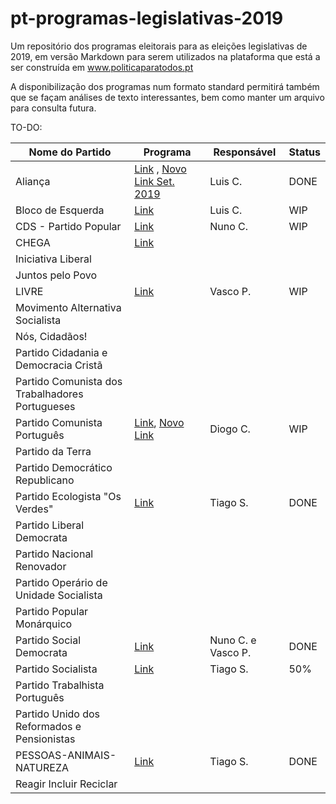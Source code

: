 # pt-programas-legislativas-2019

Um repositório dos programas eleitorais para as eleições legislativas de 2019, em versão Markdown para serem utilizados na plataforma que está a ser construída em www.politicaparatodos.pt

A disponibilização dos programas num formato standard permitirá também que se façam análises de texto interessantes, bem como manter um arquivo para consulta futura.

TO-DO:

| Nome do Partido| Programa | Responsável | Status |
|-------------------------------------------------|-----------------------------------------------------------------------------------------------------|-------------|--------|
| Aliança                                         | [Link](https://partidoalianca.pt/wp-content/uploads/2019/07/PROGRAMA-BASE-ALIAN%C3%87A-JULHO-2019-1.pdf) , [Novo Link Set. 2019](https://partidoalianca.pt/wp-content/uploads/2019/09/PROGRAMA-FINAL.pdf)   | Luis C. | DONE |
| Bloco de Esquerda                               | [Link](https://programa2019.bloco.org/images/programa-com-fotos.pdf)                                        |  Luis C. | WIP |
| CDS - Partido Popular                           | [Link](https://fazsentido.cds.pt/assets/programaeleitoral_legislativascds19.pdf)                            | Nuno C.     | WIP    |
| CHEGA                                           | [Link](https://partidochega.pt/wp-content/uploads/2019/09/PROGRAMA_POL%C3%8DTICO_2019_CHEGA-2.pdf)                                                                                                   |             |        |
| Iniciativa Liberal                              |                                                                                                   |             |        |
| Juntos pelo Povo                                |                                                                                                     |             |        |
| LIVRE                                           | [Link](https://partidolivre.pt/legislativas2019/programa)                                                   | Vasco P. | WIP |
| Movimento Alternativa Socialista                |                                                                                                     |             |        |
| Nós, Cidadãos!                                  |                                                                                                     |             |        |
| Partido Cidadania e Democracia Cristã           |                                                                                                     |             |        |
| Partido Comunista dos Trabalhadores Portugueses |                                                                                                     |             |        |
| Partido Comunista Português                     | [Link](http://www.pcp.pt/sites/default/files/documentos/201907_programa_eleitoral_pcp_legislativas2019.pdf), [Novo Link](https://www.cdu.pt/2019/pdf/programa_eleitoral_pcp.pdf) |        Diogo C.     |  WIP      |
| Partido da Terra                                |                                                                                                     |             |        |
| Partido Democrático Republicano                 |                                                                                                     |             |        |
| Partido Ecologista "Os Verdes"                  | [Link](http://www.osverdes.pt/media/Legislativas_2019/12_compromissos_Legislativas2019_PEV.pdf)| Tiago S. | DONE   |
| Partido Liberal Democrata                       |                                                                                                     |             |        |
| Partido Nacional Renovador                      |                                                                                                     |             |        |
| Partido Operário de Unidade Socialista          |                                                                                                     |             |        |
| Partido Popular Monárquico                      |                                                                                                     |             |        |
| Partido Social Democrata                        | [Link](https://app.box.com/s/x8mh7ycebkpityah14hj6awgue3v0e9j)                                              | Nuno C. e Vasco P.    | DONE |
| Partido Socialista                              | [Link](https://www.ps.pt/programa-eleitoral-ps-legislativas2019.pdf)                                        | Tiago S.    | 50%    |
| Partido Trabalhista Português                   |                                                                                                     |             |        |
| Partido Unido dos Reformados e Pensionistas     |                                                                                                     |             |        |
| PESSOAS-ANIMAIS-NATUREZA                        | [Link](https://pan.com.pt/eleicoes/eleicoes-legislativas-2019/programa-eleitoral/)                          | Tiago S.    | DONE   |
| Reagir Incluir Reciclar                         |                                                                                                     |             |        |
